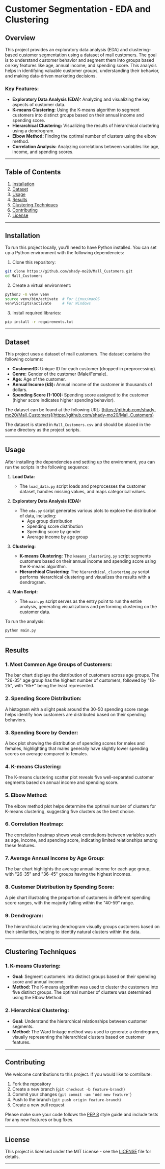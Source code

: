 
# Customer Segmentation - EDA and Clustering

## Overview
This project provides an exploratory data analysis (EDA) and clustering-based customer segmentation using a dataset of mall customers. The goal is to understand customer behavior and segment them into groups based on key features like age, annual income, and spending score. This analysis helps in identifying valuable customer groups, understanding their behavior, and making data-driven marketing decisions.

### Key Features:
- **Exploratory Data Analysis (EDA):** Analyzing and visualizing the key aspects of customer data.
- **K-means Clustering:** Using the K-means algorithm to segment customers into distinct groups based on their annual income and spending score.
- **Hierarchical Clustering:** Visualizing the results of hierarchical clustering using a dendrogram.
- **Elbow Method:** Finding the optimal number of clusters using the elbow method.
- **Correlation Analysis:** Analyzing correlations between variables like age, income, and spending scores.

---

## Table of Contents
1. [Installation](#installation)
2. [Dataset](#dataset)
3. [Usage](#usage)
4. [Results](#results)
5. [Clustering Techniques](#clustering-techniques)
6. [Contributing](#contributing)
7. [License](#license)

---

## Installation

To run this project locally, you'll need to have Python installed. You can set up a Python environment with the following dependencies:

1. Clone this repository:

```bash
git clone https://github.com/shady-mo20/Mall_Customers.git
cd Mall_Customers
```

2. Create a virtual environment:

```bash
python3 -m venv venv
source venv/bin/activate  # For Linux/macOS
venv\Scripts\activate     # For Windows
```

3. Install required libraries:

```bash
pip install -r requirements.txt
```

---

## Dataset

This project uses a dataset of mall customers. The dataset contains the following columns:

- **CustomerID:** Unique ID for each customer (dropped in preprocessing).
- **Genre:** Gender of the customer (Male/Female).
- **Age:** Age of the customer.
- **Annual Income (k$):** Annual income of the customer in thousands of dollars.
- **Spending Score (1-100):** Spending score assigned to the customer (higher score indicates higher spending behavior).

The dataset can be found at the following URL:
[https://github.com/shady-mo20/Mall_Customers](https://github.com/shady-mo20/Mall_Customers)

The dataset is stored in `Mall_Customers.csv` and should be placed in the same directory as the project scripts.

---

## Usage

After installing the dependencies and setting up the environment, you can run the scripts in the following sequence:

1. **Load Data:**
   - The `load_data.py` script loads and preprocesses the customer dataset, handles missing values, and maps categorical values.

2. **Exploratory Data Analysis (EDA):**
   - The `eda.py` script generates various plots to explore the distribution of data, including:
     - Age group distribution
     - Spending score distribution
     - Spending score by gender
     - Average income by age group

3. **Clustering:**
   - **K-means Clustering:** The `kmeans_clustering.py` script segments customers based on their annual income and spending score using the K-means algorithm.
   - **Hierarchical Clustering:** The `hierarchical_clustering.py` script performs hierarchical clustering and visualizes the results with a dendrogram.

4. **Main Script:**
   - The `main.py` script serves as the entry point to run the entire analysis, generating visualizations and performing clustering on the customer data.

To run the analysis:

```bash
python main.py
```

---

## Results

### 1. Most Common Age Groups of Customers:
The bar chart displays the distribution of customers across age groups. The "26-35" age group has the highest number of customers, followed by "18-25", with "65+" being the least represented.

### 2. Spending Score Distribution:
A histogram with a slight peak around the 30-50 spending score range helps identify how customers are distributed based on their spending behaviors.

### 3. Spending Score by Gender:
A box plot showing the distribution of spending scores for males and females, highlighting that males generally have slightly lower spending scores on average compared to females.

### 4. K-means Clustering:
The K-means clustering scatter plot reveals five well-separated customer segments based on annual income and spending score.

### 5. Elbow Method:
The elbow method plot helps determine the optimal number of clusters for K-means clustering, suggesting five clusters as the best choice.

### 6. Correlation Heatmap:
The correlation heatmap shows weak correlations between variables such as age, income, and spending score, indicating limited relationships among these features.

### 7. Average Annual Income by Age Group:
The bar chart highlights the average annual income for each age group, with "26-35" and "36-45" groups having the highest incomes.

### 8. Customer Distribution by Spending Score:
A pie chart illustrating the proportion of customers in different spending score ranges, with the majority falling within the "40-59" range.

### 9. Dendrogram:
The hierarchical clustering dendrogram visually groups customers based on their similarities, helping to identify natural clusters within the data.

---

## Clustering Techniques

### 1. K-means Clustering:
   - **Goal:** Segment customers into distinct groups based on their spending score and annual income.
   - **Method:** The K-means algorithm was used to cluster the customers into five distinct groups. The optimal number of clusters was determined using the Elbow Method.

### 2. Hierarchical Clustering:
   - **Goal:** Understand the hierarchical relationships between customer segments.
   - **Method:** The Ward linkage method was used to generate a dendrogram, visually representing the hierarchical clusters based on customer features.

---

## Contributing

We welcome contributions to this project. If you would like to contribute:

1. Fork the repository
2. Create a new branch (`git checkout -b feature-branch`)
3. Commit your changes (`git commit -am 'Add new feature'`)
4. Push to the branch (`git push origin feature-branch`)
5. Create a new pull request

Please make sure your code follows the [PEP 8](https://pep8.org/) style guide and include tests for any new features or bug fixes.

---

## License

This project is licensed under the MIT License - see the [LICENSE](LICENSE) file for details.

---
